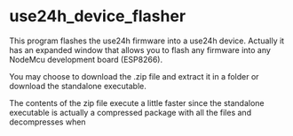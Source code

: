 # use24h_device_flasher

This program flashes the use24h firmware into a use24h device. Actually it has an expanded window that allows you to flash any firmware into any NodeMcu development board (ESP8266).

You may choose to download the .zip file and extract it in a folder or download the standalone executable. 

The contents of the zip file execute a little faster since the standalone executable is actually a compressed package with all the files and decompresses when 
